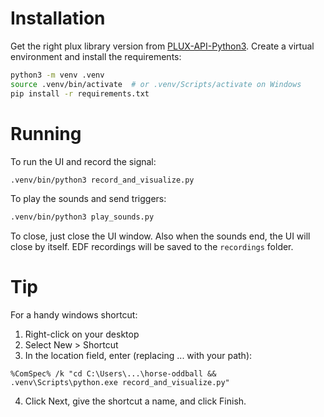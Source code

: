 # Installation

Get the right plux library version from [PLUX-API-Python3](https://github.com/pluxbiosignals/python-samples/tree/master/PLUX-API-Python3). Create a virtual environment and install the requirements:

```bash
python3 -m venv .venv
source .venv/bin/activate  # or .venv/Scripts/activate on Windows
pip install -r requirements.txt
```

# Running

To run the UI and record the signal:
```bash
.venv/bin/python3 record_and_visualize.py
```

To play the sounds and send triggers:
```bash
.venv/bin/python3 play_sounds.py
```

To close, just close the UI window. Also when the sounds end, the UI will close by itself.
EDF recordings will be saved to the `recordings` folder.

# Tip
For a handy windows shortcut:
1. Right-click on your desktop
2. Select New > Shortcut
3. In the location field, enter (replacing ... with your path):
```
%ComSpec% /k "cd C:\Users\...\horse-oddball && .venv\Scripts\python.exe record_and_visualize.py"
```
4. Click Next, give the shortcut a name, and click Finish.
